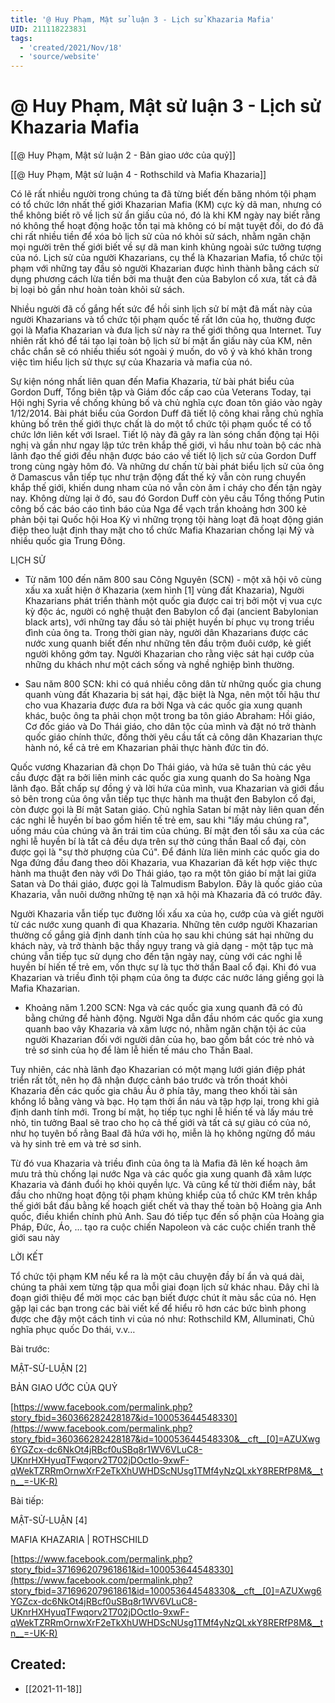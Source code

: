 ```yaml
---
title: '@ Huy Phạm, Mật sử luận 3 - Lịch sử Khazaria Mafia'
UID: 211118223831
tags:
  - 'created/2021/Nov/18'
  - 'source/website'
---
```

# @ Huy Phạm, Mật sử luận 3 - Lịch sử Khazaria Mafia

[[@ Huy Phạm, Mật sử luận 2 - Bản giao ước của quỷ]]

[[@ Huy Phạm, Mật sử luận 4 - Rothschild và Mafia Khazaria]]

Có lẽ rất nhiều người trong chúng ta đã từng biết đến băng nhóm tội phạm có tổ chức lớn nhất thế giới Khazarian Mafia (KM) cực kỳ dã man, nhưng có thể không biết rõ về lịch sử ẩn giấu của nó, đó là khi KM ngày nay biết rằng nó không thể hoạt động hoặc tồn tại mà không có bí mật tuyệt đối, do đó đã chi rất nhiều tiền để xóa bỏ lịch sử của nó khỏi sử sách, nhằm ngăn chặn mọi người trên thế giới biết về sự dã man kinh khủng ngoài sức tưởng tượng của nó. Lịch sử của người Khazarians, cụ thể là Khazarian Mafia, tổ chức tội phạm với những tay đầu sỏ người Khazarian được hình thành bằng cách sử dụng phương cách lừa tiền bởi ma thuật đen của Babylon cổ xưa, tất cả đã bị loại bỏ gần như hoàn toàn khỏi sử sách.

Nhiều người đã cố gắng hết sức để hồi sinh lịch sử bí mật đã mất này của người Khazarians và tổ chức tội phạm quốc tế rất lớn của họ, thường được gọi là Mafia Khazarian và đưa lịch sử này ra thế giới thông qua Internet. Tuy nhiên rất khó để tái tạo lại toàn bộ lịch sử bí mật ẩn giấu này của KM, nên chắc chắn sẽ có nhiều thiếu sót ngoài ý muốn, do vô ý và khó khăn trong việc tìm hiểu lịch sử thực sự của Khazaria và mafia của nó.

Sự kiện nóng nhất liên quan đến Mafia Khazaria, từ bài phát biểu của Gordon Duff, Tổng biên tập và Giám đốc cấp cao của Veterans Today, tại Hội nghị Syria về chống khủng bố và chủ nghĩa cực đoan tôn giáo vào ngày 1/12/2014. Bài phát biểu của Gordon Duff đã tiết lộ công khai rằng chủ nghĩa khủng bố trên thế giới thực chất là do một tổ chức tội phạm quốc tế có tổ chức lớn liên kết với Israel. Tiết lộ này đã gây ra làn sóng chấn động tại Hội nghị và gần như ngay lập tức trên khắp thế giới, vì hầu như toàn bộ các nhà lãnh đạo thế giới đều nhận được báo cáo về tiết lộ lịch sử của Gordon Duff trong cùng ngày hôm đó. Và những dư chấn từ bài phát biểu lịch sử của ông ở Damascus vẫn tiếp tục như trận động đất thế kỷ vẫn còn rung chuyển khắp thế giới, khiến dung nham của nó vẫn còn âm ỉ cháy cho đến tận ngày nay. Không dừng lại ở đó, sau đó Gordon Duff còn yêu cầu Tổng thống Putin công bố các báo cáo tình báo của Nga để vạch trần khoảng hơn 300 kẻ phản bội tại Quốc hội Hoa Kỳ vì những trọng tội hàng loạt đã hoạt động gián điệp theo luật định thay mặt cho tổ chức Mafia Khazarian chống lại Mỹ và nhiều quốc gia Trung Đông.

LỊCH SỬ

- Từ năm 100 đến năm 800 sau Công Nguyên (SCN) - một xã hội vô cùng xấu xa xuất hiện ở Khazaria (xem hình [1] vùng đất Khazaria), Người Khazarians phát triển thành một quốc gia được cai trị bởi một vị vua cực kỳ độc ác, người có nghệ thuật đen Babylon cổ đại (ancient Babylonian black arts), với những tay đầu sỏ tài phiệt huyền bí phục vụ trong triều đình của ông ta. Trong thời gian này, người dân Khazarians được các nước xung quanh biết đến như những tên đầu trộm đuôi cướp, kẻ giết người không gớm tay. Người Khazarian cho rằng việc sát hại cướp của những du khách như một cách sống và nghề nghiệp bình thường.

- Sau năm 800 SCN: khi có quá nhiều công dân từ những quốc gia chung quanh vùng đất Khazaria bị sát hại, đặc biệt là Nga, nên một tối hậu thư cho vua Khazaria được đưa ra bởi Nga và các quốc gia xung quanh khác, buộc ông ta phải chọn một trong ba tôn giáo Abraham: Hồi giáo, Cơ đốc giáo và Do Thái giáo, cho dân tộc của mình và đặt nó trở thành quốc giáo chính thức, đồng thời yêu cầu tất cả công dân Khazarian thực hành nó, kể cả trẻ em Khazarian phải thực hành đức tin đó.

Quốc vương Khazarian đã chọn Do Thái giáo, và hứa sẽ tuân thủ các yêu cầu được đặt ra bởi liên minh các quốc gia xung quanh do Sa hoàng Nga lãnh đạo. Bất chấp sự đồng ý và lời hứa của mình, vua Khazarian và giới đầu sỏ bên trong của ông vẫn tiếp tục thực hành ma thuật đen Babylon cổ đại, còn được gọi là Bí mật Satan giáo. Chủ nghĩa Satan bí mật này liên quan đến các nghi lễ huyền bí bao gồm hiến tế trẻ em, sau khi "lấy máu chúng ra", uống máu của chúng và ăn trái tim của chúng. Bí mật đen tối sâu xa của các nghi lễ huyền bí là tất cả đều dựa trên sự thờ cúng thần Baal cổ đại, còn được gọi là "sự thờ phượng của Cú". Để đánh lừa liên minh các quốc gia do Nga đứng đầu đang theo dõi Khazaria, vua Khazarian đã kết hợp việc thực hành ma thuật đen này với Do Thái giáo, tạo ra một tôn giáo bí mật lai giữa Satan và Do thái giáo, được gọi là Talmudism Babylon. Đây là quốc giáo của Khazaria, vẫn nuôi dưỡng những tệ nạn xã hội mà Khazaria đã có trước đây.

Người Khazaria vẫn tiếp tục đường lối xấu xa của họ, cướp của và giết người từ các nước xung quanh đi qua Khazaria. Những tên cướp người Khazarian thường cố gắng giả định danh tính của họ sau khi chúng sát hại những du khách này, và trở thành bậc thầy ngụy trang và giả dạng - một tập tục mà chúng vẫn tiếp tục sử dụng cho đến tận ngày nay, cùng với các nghi lễ huyền bí hiến tế trẻ em, vốn thực sự là tục thờ thần Baal cổ đại. Khi đó vua Khazarian và triều đình tội phạm của ông ta được các nước láng giềng gọi là Mafia Khazarian.

- Khoảng năm 1.200 SCN: Nga và các quốc gia xung quanh đã có đủ bằng chứng để hành động. Người Nga dẫn đầu nhóm các quốc gia xung quanh bao vây Khazaria và xâm lược nó, nhằm ngăn chặn tội ác của người Khazarian đối với người dân của họ, bao gồm bắt cóc trẻ nhỏ và trẻ sơ sinh của họ để làm lễ hiến tế máu cho Thần Baal.

Tuy nhiên, các nhà lãnh đạo Khazarian có một mạng lưới gián điệp phát triển rất tốt, nên họ đã nhận được cảnh báo trước và trốn thoát khỏi Khazaria đến các quốc gia châu Âu ở phía tây, mang theo khối tài sản khổng lồ bằng vàng và bạc. Họ tạm thời ẩn náu và tập hợp lại, trong khi giả định danh tính mới. Trong bí mật, họ tiếp tục nghi lễ hiến tế và lấy máu trẻ nhỏ, tin tưởng Baal sẽ trao cho họ cả thế giới và tất cả sự giàu có của nó, như họ tuyên bố rằng Baal đã hứa với họ, miễn là họ không ngừng đổ máu và hy sinh trẻ em và trẻ sơ sinh.

Từ đó vua Khazaria và triều đình của ông ta là Mafia đã lên kế hoạch âm mưu trả thù chống lại nước Nga và các quốc gia xung quanh đã xâm lược Khazaria và đánh đuổi họ khỏi quyền lực. Và cũng kể từ thời điểm này, bắt đầu cho những hoạt động tội phạm khủng khiểp của tổ chức KM trên khắp thế giới bắt đầu bằng kế hoạch giết chết và thay thế toàn bộ Hoàng gia Anh quốc, điều khiển chính phủ Anh. Sau đó tiếp tục đến số phận của Hoàng gia Pháp, Đức, Áo, … tạo ra cuộc chiến Napoleon và các cuộc chiến tranh thế giới sau này

LỜI KẾT

Tổ chức tội phạm KM nếu kể ra là một câu chuyện đầy bí ẩn và quá dài, chúng ta phải xem từng tập qua mỗi giai đoạn lịch sử khác nhau. Đây chỉ là đoạn giới thiệu để mời mọc các bạn biết được chút ít màu sắc của nó. Hẹn gặp lại các bạn trong các bài viết kế để hiểu rõ hơn các bức bình phong được che đậy một cách tinh vi của nó như: Rothschild KM, Alluminati, Chủ nghĩa phục quốc Do thái, v.v…

Bài trước:

MẬT-SỬ-LUẬN [2]

BẢN GIAO ƯỚC CỦA QUỶ

[https://www.facebook.com/permalink.php?story_fbid=360366282428187&id=100053644548330](https://www.facebook.com/permalink.php?story_fbid=360366282428187&id=100053644548330&__cft__[0]=AZUXwg6YGZcx-dc6NkOt4jRBcf0uSBq8r1WV6VLuC8-UKnrHXHyuqTFwqorv2T702jDOctIo-9xwF-qWekTZRRmOrnwXrF2eTkXhUWHDScNUsg1TMf4yNzQLxkY8RERfP8M&__tn__=-UK-R)

Bài tiếp:

MẬT-SỬ-LUẬN [4]

MAFIA KHAZARIA | ROTHSCHILD

[https://www.facebook.com/permalink.php?story_fbid=371696207961861&id=100053644548330](https://www.facebook.com/permalink.php?story_fbid=371696207961861&id=100053644548330&__cft__[0]=AZUXwg6YGZcx-dc6NkOt4jRBcf0uSBq8r1WV6VLuC8-UKnrHXHyuqTFwqorv2T702jDOctIo-9xwF-qWekTZRRmOrnwXrF2eTkXhUWHDScNUsg1TMf4yNzQLxkY8RERfP8M&__tn__=-UK-R)
## Created:
- [[2021-11-18]]
